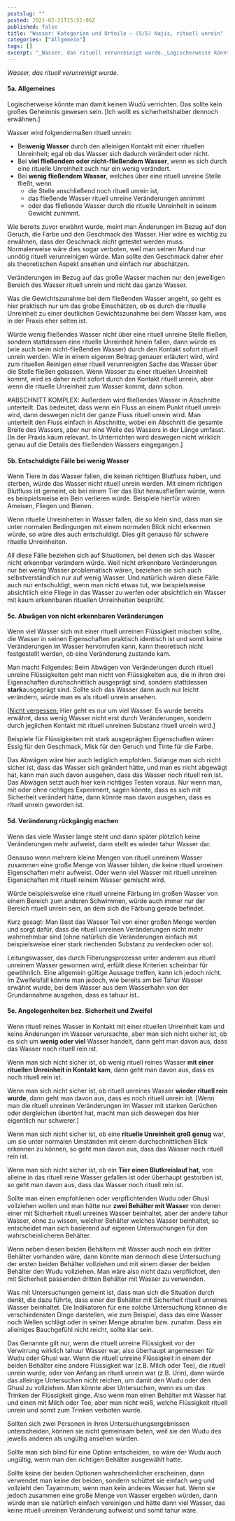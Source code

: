 ```yaml
---
postslug: ""
posted: 2021-02-21T15:51:06Z
published: false
title: "Wasser: Kategorien und Urteile – (5/5) Najis, rituell unrein"
categories: ["Allgemein"]
tags: []
excerpt: "_Wasser, das rituell verunreinigt wurde._Logischerweise könnte man damit keinen Wudū verrichten. Da..."
---
```


_Wasser, das rituell verunreinigt wurde._

#### 5a. Allgemeines

Logischerweise könnte man damit keinen Wudū verrichten. Das sollte kein großes Geheimnis gewesen sein. [Ich wollt es sicherheitshalber dennoch erwähnen.]

Wasser wird folgendermaßen rituell unrein:

* Bei**wenig Wasser** durch den alleinigen Kontakt mit einer rituellen Unreinheit; egal ob das Wasser sich dadurch verändert oder nicht.
* Bei ****viel fließendem oder nicht-fließendem Wasser****, wenn es sich durch eine rituelle Unreinheit auch nur ein wenig verändert.
* Bei **wenig fließendem Wasser**, welches über eine rituell unreine Stelle fließt, wenn
    * die Stelle anschließend noch rituell unrein ist,
    * das fließende Wasser rituell unreine Veränderungen annimmt
    * oder das fließende Wasser durch die rituelle Unreinheit in seinem Gewicht zunimmt.

Wie bereits zuvor erwähnt wurde, meint man Änderungen im Bezug auf den Geruch, die Farbe und den Geschmack des Wasser. Hier wäre es wichtig zu erwähnen, dass der Geschmack *nicht* getestet werden muss. Normalerweise wäre dies sogar verboten, weil man seinen Mund nur unnötig rituell verunreinigen würde. Man sollte den Geschmack daher eher als theoretischen Aspekt ansehen und einfach nur abschätzen.

Veränderungen im Bezug auf das große Wasser machen nur den jeweiligen Bereich des Wasser rituell unrein und nicht das ganze Wasser.

Was die Gewichtszunahme bei dem fließenden Wasser angeht, so geht es hier praktisch nur um das grobe Einschätzen, ob es durch die rituelle Unreinheit zu einer deutlichen Gewichtszunahme bei dem Wasser kam, was in der Praxis eher selten ist.

Würde wenig fließendes Wasser nicht über eine rituell unreine Stelle fließen, sondern stattdessen eine rituelle Unreinheit hinein fallen, dann würde es (wie auch beim nicht-fließenden Wasser) durch den Kontakt sofort rituell unrein werden. Wie in einem eigenen Beitrag genauer erläutert wird, wird zum rituellen Reinigen einer rituell verunrenigten Sache das Wasser über die Stelle fließen gelassen. Wenn Wasser zu einer rituellen Unreinheit kommt, wird es daher nicht sofort durch den Kontakt rituell unrein, aber wenn die rituelle Unreinheit zum Wasser kommt, dann schon.

#ABSCHNITT KOMPLEX: Außerdem wird fließendes Wasser in Abschnitte unterteilt. Das bedeutet, dass wenn ein Fluss an einem Punkt rituell unrein wird, dann deswegen nicht der ganze Fluss rituell unrein wird. Man unterteilt den Fluss einfach
in Abschnitte, wobei ein Abschnitt die gesamte Breite des Wassers, aber nur eine Welle des Wassers in der Länge umfasst.
[In der Praxis kaum relevant. In Unterrichten wird deswegen nicht wirklich genau auf die Details des fließenden Wassers eingegangen.]

#### 5b. Entschuldigte Fälle bei wenig Wasser

Wenn Tiere in das Wasser fallen, die keinen richtigen Blutfluss haben, und sterben, würde das Wasser nicht rituell unrein werden. Mit einem richtigen Blutfluss ist gemeint, ob bei einem Tier das Blut herausfließen würde, wenn es beispielsweise ein Bein verlieren würde. Beispiele hierfür wären Ameisen, Fliegen und Bienen.

Wenn rituelle Unreinheiten in Wasser fallen, die so klein sind, dass man sie unter normalen Bedingungen mit einem normalen Blick nicht erkennen würde, so wäre dies auch entschuldigt. Dies gilt genauso für schwere rituelle Unreinheiten.

All diese Fälle beziehen sich auf Situationen, bei denen sich das Wasser nicht erkennbar verändern würde. Weil nicht erkennbare Veränderungen nur bei wenig Wasser problematisch wären, beziehen sie sich auch selbstverständlich nur auf wenig Wasser. Und natürlich wären diese Fälle auch nur entschuldigt, wenn man nicht etwas tut, wie beispielsweise absichtlich eine Fliege in das Wasser zu werfen oder absichtlich ein Wasser mit kaum erkennbaren rituellen Unreinheiten besprüht.

#### 5c. Abwägen von nicht erkennbaren Veränderungen

Wenn viel Wasser sich mit einer rituell unreinen Flüssigkeit mischen sollte, die Wasser in seinen Eigenschaften praktisch identisch ist und somit keine Veränderungen im Wasser hervorrufen kann, kann theoretisch nicht festgestellt werden, ob eine Veränderung zustande kam.

Man macht Folgendes: Beim Abwägen von Veränderungen durch rituell unreine Flüssigkeiten geht man nicht von Flüssigkeiten aus, die in ihren drei Eigenschaften durchschnittlich ausgeprägt sind, sondern stattdessen **stark**ausgeprägt sind. Sollte sich das Wasser dann auch nur leicht verändern, würde man es als rituell unrein ansehen.

[<span style="text-decoration: underline;">Nicht vergessen:</span> Hier geht es nur um viel Wasser. Es wurde bereits erwähnt, dass wenig Wasser nicht erst durch Veränderungen, sondern durch jeglichen Kontakt mit rituell unreinen Substanz rituell unrein wird.]

Beispiele für Flüssigkeiten mit stark ausgeprägten Eigenschaften wären Essig für den Geschmack, Misk für den Geruch und Tinte für die Farbe.

Das Abwägen wäre hier auch lediglich empfohlen. Solange man sich nicht sicher ist, dass das Wasser sich geändert hätte, und man es nicht abgewägt hat, kann man auch davon ausgehen, dass das Wasser noch rituell rein ist. Das Abwägen setzt auch hier kein richtiges Testen voraus. Nur wenn man, mit oder ohne richtiges Experiment, sagen könnte, dass es sich mit Sicherheit verändert hätte, dann könnte man davon ausgehen, dass es rituell unrein geworden ist.

#### 5d. Veränderung rückgängig machen

Wenn das viele Wasser lange steht und dann später plötzlich keine Veränderungen mehr aufweist, dann stellt es wieder tahur Wasser dar.

Genauso wenn mehrere kleine Mengen von rituell unreinem Wasser zusammen eine große Menge von Wasser bilden, die keine rituell unreinen Eigenschaften mehr aufweist. Oder wenn viel Wasser mit rituell unreinen Eigenschaften mit rituell reinem Wasser gemischt wird.

Würde beispielsweise eine rituell unreine Färbung im großen Wasser von einem Bereich zum anderen Schwimmen, würde auch immer nur der Bereich rituell unrein sein, an dem sich die Färbung gerade befindet.

Kurz gesagt: Man lässt das Wasser Teil von einer großen Menge werden und sorgt dafür, dass die rituell unreinen Veränderungen nicht mehr wahrnehmbar sind (ohne natürlich die Veränderungen einfach mit beispielsweise einer stark riechenden Substanz zu verdecken oder so).

Leitungswasser, das durch Filterungsprozesse unter anderem aus rituell unreinem Wasser gewonnen wird, erfüllt diese Kriterien scheinbar für gewöhnlich. Eine allgemein gültige Aussage treffen, kann ich jedoch nicht. Im Zweifelsfall könnte man jedoch, wie bereits am bei Tahur Wasser erwähnt wurde, bei dem Wasser aus dem Wasserhahn von der Grundannahme ausgehen, dass es tahuur ist..

#### 5e. Angelegenheiten bez. Sicherheit und Zweifel

Wenn rituell reines Wasser in Kontakt mit einer rituellen Unreinheit kam und keine Änderungen im Wasser verursachte, aber man sich nicht sicher ist, ob es sich um **wenig oder viel** Wasser handelt, dann geht man davon aus, dass das Wasser noch rituell rein ist.

Wenn man sich nicht sicher ist, ob wenig rituell reines Wasser **mit einer rituellen Unreinheit in Kontakt kam**, dann geht man davon aus, dass es noch rituell rein ist.

Wenn man sich nicht sicher ist, ob rituell unreines Wasser **wieder rituell rein wurde**, dann geht man davon aus, dass es noch rituell unrein ist.
[Wenn man die rituell unreinen Veränderungen im Wasser mit starken Gerüchen oder dergleichen übertönt hat, macht man sich deswegen das hier eigentlich nur schwerer.]

Wenn man sich nicht sicher ist, ob eine **rituelle Unreinheit groß genug** war, um sie unter normalen Umständen mit einem durchschnittlichen Blick erkennen zu können, so geht man davon aus, dass das Wasser noch rituell rein ist.

Wenn man sich nicht sicher ist, ob ein **Tier einen Blutkreislauf hat**, von alleine in das rituell reine Wasser gefallen ist oder überhaupt gestorben ist, so geht man davon aus, dass das Wasser noch rituell rein ist.

Sollte man einen empfohlenen oder verpflichtenden Wudu oder Ghusl vollziehen wollen und man hätte nur **zwei Behälter mit Wasser** von denen einer mit Sicherheit rituell unreines Wasser beinhaltet, aber der andere tahur Wasser, ohne zu wissen, welcher Behälter welches Wasser beinhaltet, so entscheidet man sich basierend auf eigenen Untersuchungen für den wahrscheinlicheren Behälter.

Wenn neben diesen beiden Behältern mit Wasser auch noch ein dritter Behälter vorhanden wäre, dann könnte man dennoch diese Untersuchung der ersten beiden Behälter vollziehen und mit einem dieser der beiden Behälter den Wudu vollziehen. Man wäre also nicht dazu verpflichtet, den mit Sicherheit passenden dritten Behälter mit Wasser zu verwenden.

Was mit Untersuchungen gemeint ist, dass man sich die Situation durch denkt, die dazu führte, dass einer der Behälter mit Sicherheit rituell unreines Wasser beinhaltet. Die Indikatoren für eine solche Untersuchung können die verschiedensten Dinge darstellen, wie zum Beispiel, dass das eine Wasser noch Wellen schlägt oder in seiner Menge abnahm bzw. zunahm. Dass ein alleiniges Bauchgefühl nicht reicht, sollte klar sein.

Das Genannte gilt nur, wenn die rituell unreine Flüssigkeit vor der Verwirrung wirklich tahuur Wasser war, also überhaupt angemessen für Wudu oder Ghusl war. Wenn die rituell unreine Flüssigkeit in einem der beiden Behälter eine andere Flüssigkeit war (z.B. Milch oder Tee), die rituell unrein wurde, oder von Anfang an rituell unrein war (z.B. Urin), dann würde das alleinige Untersuchen nicht reichen, um damit den Wudu oder den Ghusl zu vollziehen. Man könnte aber Untersuchen, wenn es um das Trinken der Flüssigkeit ginge. Also wenn man einen Behälter mit Wasser hat und einen mit Milch oder Tee, aber man nicht weiß, welche Flüssigkeit rituell unrein und somit zum Trinken verboten wurde.

Sollten sich zwei Personen in ihren Untersuchungsergebnissen unterscheiden, können sie nicht gemeinsam beten, weil sie den Wudu des jeweils anderen als ungültig ansehen würden.

Sollte man sich blind für eine Option entscheiden, so wäre der Wudu auch ungültig, wenn man den richtigen Behälter ausgewählt hatte.

Sollte keine der beiden Optionen wahrscheinlicher erscheinen, dann verwendet man keine der beiden, sondern schüttet sie einfach weg und vollzieht den Tayammum, wenn man kein anderes Wasser hat. Wenn sie jedoch zusammen eine große Menge von Wasser ergeben würden, dann würde man sie natürlich einfach vereinigen und hätte dann viel Wasser, das keine rituell unreinen Veränderung aufweist und somit tahur wäre.